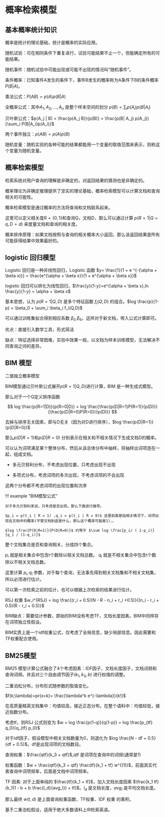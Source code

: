 # 概率检索模型

## 基本概率统计知识

概率是统计的理论基础，统计是概率的实际应用。

随机试验：可在相同条件下重复进行，试验可能结果不止一个，但能确定所有的可能结果。

随机事件：随机试验中可能出现或可能不出现的情况叫“随机事件”。

条件概率：已知事件A发生的条件下，事件B发生的概率称为A条件下B的条件概率 $P(B|A)$。

乘法公式：$P(AB) = p(A)p(B|A)$

全概率公式：其中$A_1,A_2,...,A_n$ 是整个样本空间的划分 $p(B) = \sum_i p(A_i)p(B|A_i)$

贝叶斯公式：$p(A_j | B) = \frac{p(A_j B)}{p(B)} = \frac{p(B| A_j) p(A_j)}{\sum_i P(B|A_i)p(A_i)}$

两个事件独立：$p(AB) = p(A) p(B)$

随机变量：随机实验的各种可能的结果都能用一个变量的取值范围来表示，则称这个变量为随机变量。

## 概率检索模型

检索系统对用户查询的理解是非确定的，对返回结果的猜测也是非确定的。

概率理论为非确定推理提供了坚实的理论基础，概率检索模型可以计算文档和查询相关的可能性。

概率检索模型是通过概率的方法将查询和文档联系起来。

这里可以定义相关度$R=\{0,1\}$和查询Q，文档D，那么可以通过计算 $p(R=1|Q=q,D=d)$ 来度量文档和查询的相关度。

概率排序原理：如果文档按照与查询的相关概率大小返回，那么该返回结果是所有可能获得结果中效果最好的。

## logistic 回归模型

Logistic 回归是一种非线性回归，Logistic 函数 $y= \frac{1}{1 + e ^{-(\alpha + \beta x)}} = \frac{e^{\alpha + \beta x}}{1 + e^{\alpha + \beta x}}$

logistic 回归可以转化为线性回归，$\frac{y}{1-y}=e^{\alpha + \beta x},ln \frac{y}{1-y} = \alpha + \beta x$

基本思想，认为 $p(R=1|Q,D)$ 是多个特征函数 $f_i(Q,D)$ 的组合。$log \frac{p}{1-p} = \beta_0 + \sum_i \beta_i f_i(Q,D)$

可以通过训练集拟合得到相应系数 $\beta_0 {~} \beta_6$，这样对于新文档，带入公式计算即可。

优点：直接引入数学工具，形式简洁

缺点：特征选择非常困难，实验中效果一般，以文档为样本训练模型，无法解决不同查询之间的差异。

## BIM 模型

二值独立概率模型

BIM模型通过贝叶斯公式展开$p(R=1|Q,D)$进行计算，BIM 是一种生成式模型。

那么对于一个Q定义排序函数

$$
log \frac{p(R=1|D)}{p(R=0|D)} = log \frac{\frac{p(D|R=1)P(R=1)}{p(D)}}{\frac{p(D|R=0)P(R=0)}{p(D)}}
$$

去掉与排序无关因素，即与D无关（因为对D进行排序），$log \frac{p(D|R=1)}{p(D|R=0)}$

那么$p(D|R=1)$和$p(D|R=0)$ 分别表示在相关和不相关情况下生成文档D的概率。

可以认为词项满足某个整体分布，然后从该总体分布中抽样，将抽样出词项连在一起，组成文档。

- 多元贝努利分布，不考虑出现位置，只考虑出现不出现

- 多项式分布，考虑词项的多次出现，不考虑词项的不会出现

这两个分布都不考虑词项的出现位置和次序


!!! example "BIM模型公式"

    对于多元贝努利来说，只考虑是否出现。那么下面进行推导。

    $p_i = p(t_i | R = 1) ,q_i = p(t_i | R = 0)$ 这里前面是指相关情况下，词项出现在文档中的概率(不管文档到底是什么，那么这个概率可能是1)，。

    $log \frac{P(D|R=1)}{P(D|R=0)}$ 约等于 $\sum log \frac{p_i/ ( 1-p_i)}{q_i / (1-q_i)}$


整个文档集合是否和查询相关，分成四个集合。

$p_i$ 就是相关集合中包含t个数除以相关文档总数。
$q_i$ 就是不相关集合中包含t个数除以不相关文档总数。

这里计算 $p_i,q_i$ 参数，对于每个查询，无法事先得到相关文档集和不相关文档集，所以必须进行估计。

可以第一次检索之前的估计，也可以根据上次检索的结果进行估计。


RSJ 权重 $w_i^{RSJ} = log \frac{(r_i + 0.5)(N - R - n_i + r_i +0.5)}{(n_i - r_i + 0.5)(R - r_i + 0.5)}$


BIM缺点：需要估计参数，原始的BIM没有考虑TF，文档长度因素。BIM中同样存在词项独立性假设。

BIM实质上是一个idf权重公式，仅考虑了全局信息，缺少局部信息。因此需要和TF权重配合使用。

## BM25模型

BM25 模型计算公式融合了4个考虑因素：IDF因子，文档长度因子，文档词频和查询词频。并且对三个自由调节因子$(k_1,k_3,b)$ 进行权值的调整。

二重泊松分布，分布形式随参数的取值变化。

$f(k;\lambda)=pr(x=k)= \frac{\lambda^k e^{-\lambda}}{k!}$

在高质量精英文档集中：均值较高，接近正态分布。在整个语料中：均值较低，接近指数分布。

考虑tf，则RSJ 公式则变为 $w = log \frac{p(1-q)}{q(1-p)} = log \frac{p_{tf} q_0}{q_{tf} p_0}$

对于idf因子，假设模型中相关文档数量为0，则退化为 $log \frac{N - df + 0.5}{df + 0.5}$。df是出现词项的文档数目。

查询权重：$\frac{qtf}{k_3 + qtf}$,qtf  是词项在查询中的词频(通常是1)

权重函数：$w = \frac{qtf}{k_3 + qtf} \frac{tf}{k_1 + tf} w^{(1)}$，前面其实代表查询中词项频率，后面是文档中词项频率。

TF 因素: 对于上面单纯的 $\frac{tf}{k_1 + tf}$，加入文档长度因素 $\frac{k_1 tf}{k_1(1 - b + b \frac{l_d}{avg_l}) + tf}$。$l_d$ 是文档长度，$avg_l$ 是平均文档长度。

那么最终 $w(t,d)$ 是上面查询权重函数、TF权重、IDF 权重 的乘积。

基于二重泊松假设，适用于绝大多数语料上IR检索英语。
